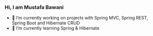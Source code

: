 ### Hi, I am Mustafa Bawani

- 🔭 I’m currently working on projects with Spring MVC, Spring REST, Spring Boot and Hibernate CRUD
- 🌱 I’m currently learning Spring & Hibernate
 
